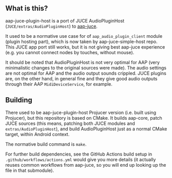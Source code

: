 ## What is this?

aap-juce-plugin-host is a port of JUCE AudioPluginHost (`JUCE/extras/AudioPluginHost`) to [aap-juce](https://github.com/atsushieno/aap-juce).

It used to be a normative use case for of `aap_audio_plugin_client` module (plugin hosting part), which is now taken by aap-juce-simple-host repo. This JUCE app port still works, but it is not giving best aap-juce experience (e.g. you cannot connect nodes by touches, without mouse).

It should be noted that AudioPluginHost is not very optimal for AAP (very minimalistic changes to the original sources were made). The audio settings are not optimal for AAP and the audio output sounds crippled. JUCE plugins are, on the other hand, in general fine and they give good audio outputs through their AAP `MidiDeviceService`, for example.

## Building

There used to be aap-juce-plugin-host Projucer version (i.e. built using Projucer), but this repository is based on CMake. It builds aap-core, patch JUCE sources (this means, patching both JUCE modules and `extras/AudioPluginHost`), and build AudioPluginHost just as a normal CMake target, within Android context.

The normative build command is `make`.

For further build dependencies, see the GitHub Actions build setup in `.github/workflows/actions.yml` would give you more details (it actually reuses common workflows from aap-juce, so you will end up looking up the file in that submodule).
